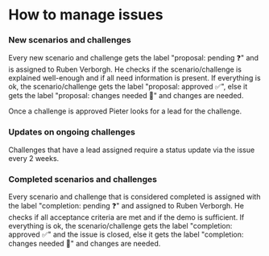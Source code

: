 # How to manage issues

### New scenarios and challenges
Every new scenario and challenge gets the label "proposal: pending ❓" and
is assigned to Ruben Verborgh.
He checks if the scenario/challenge is explained well-enough and 
if all need information is present.
If everything is ok, the scenario/challenge gets the label "proposal: approved ✅", else
it gets the label "proposal: changes needed 👷" and changes are needed.

Once a challenge is approved Pieter looks for a lead for the challenge.

### Updates on ongoing challenges
Challenges that have a lead assigned require a status update via the issue every 2 weeks.

### Completed scenarios and challenges
Every scenario and challenge that is considered completed is assigned with the label "completion: pending ❓" and 
assigned to Ruben Verborgh.
He checks if all acceptance criteria are met and 
if the demo is sufficient. 
If everything is ok, the scenario/challenge gets the label "completion: approved ✅" and 
the issue is closed, else
it gets the label "completion: changes needed 👷" and changes are needed.
